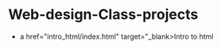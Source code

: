 # Web-design-Class-projects

<ul>
<li>a href="intro_html/index.html" target="_blank>Intro to html</li>
</ul>